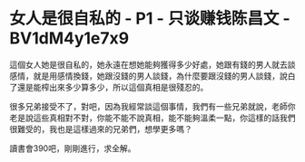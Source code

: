 # 女人是很自私的 - P1 - 只谈赚钱陈昌文 - BV1dM4y1e7x9

這個女人她是很自私的，她永遠在想她能夠獲得多少好處，她跟有錢的男人就去談感情，就是用感情換錢，她跟沒錢的男人談錢，為什麼要跟沒錢的男人談錢，說白了還是能榨出來多少算多少，所以這個真相是很殘忍的。

很多兄弟接受不了，對吧，因為我經常談這個事情，我們有一些兄弟就說，老師你老是說這些真相對不對，你能不能不說真相，能不能夠溫柔一點，你這樣的話我們很難受的，我也是這樣過來的兄弟們，想學更多嗎？

讀書會390吧，剛剛進行，求全解。